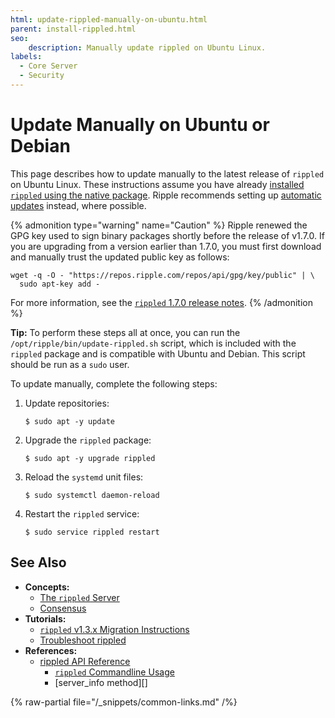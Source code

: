 ```yaml
---
html: update-rippled-manually-on-ubuntu.html
parent: install-rippled.html
seo:
    description: Manually update rippled on Ubuntu Linux.
labels:
  - Core Server
  - Security
---
```

# Update Manually on Ubuntu or Debian

This page describes how to update manually to the latest release of `rippled` on Ubuntu Linux. These instructions assume you have already [installed `rippled` using the native package](install-rippled-on-ubuntu.md). Ripple recommends setting up [automatic updates](update-rippled-automatically-on-linux.md) instead, where possible.

{% admonition type="warning" name="Caution" %}
Ripple renewed the GPG key used to sign binary packages shortly before the release of v1.7.0. If you are upgrading from a version earlier than 1.7.0, you must first download and manually trust the updated public key as follows:

```
wget -q -O - "https://repos.ripple.com/repos/api/gpg/key/public" | \
  sudo apt-key add -
```

For more information, see the [`rippled` 1.7.0 release notes](https://xrpl.org/blog/2021/rippled-1.7.0.html#upgrading-special-action-required).
{% /admonition %}

**Tip:** To perform these steps all at once, you can run the `/opt/ripple/bin/update-rippled.sh` script, which is included with the `rippled` package and is compatible with Ubuntu and Debian. This script should be run as a `sudo` user.

To update manually, complete the following steps:

1. Update repositories:

    ```
    $ sudo apt -y update
    ```

2. Upgrade the `rippled` package:

    ```
    $ sudo apt -y upgrade rippled
    ```

3. Reload the `systemd` unit files:

    ```
    $ sudo systemctl daemon-reload
    ```

4. Restart the `rippled` service:

    ```
    $ sudo service rippled restart
    ```


## See Also

- **Concepts:**
    - [The `rippled` Server](../../concepts/networks-and-servers/index.md)
    - [Consensus](../../concepts/consensus-protocol/index.md)
- **Tutorials:**
    - [`rippled` v1.3.x Migration Instructions](rippled-1-3-migration-instructions.md) <!-- Note: remove when versions older than v1.3 are basically extinct -->
    - [Troubleshoot rippled](../troubleshooting/index.md)
- **References:**
    - [rippled API Reference](../../references/http-websocket-apis/index.md)
        - [`rippled` Commandline Usage](../commandline-usage.md)
        - [server_info method][]

{% raw-partial file="/_snippets/common-links.md" /%}
